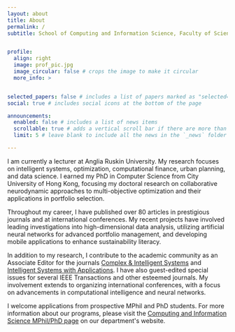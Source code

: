 ```yaml
---
layout: about
title: About
permalink: /
subtitle: School of Computing and Information Science, Faculty of Science and Engineering, Anglia Ruskin University, Cambridge, UK


profile:
  align: right
  image: prof_pic.jpg
  image_circular: false # crops the image to make it circular
  more_info: >


selected_papers: false # includes a list of papers marked as "selected={true}"
social: true # includes social icons at the bottom of the page

announcements:
  enabled: false # includes a list of news items
  scrollable: true # adds a vertical scroll bar if there are more than 3 news items
  limit: 5 # leave blank to include all the news in the `_news` folder

---
```

I am currently a lecturer at Anglia Ruskin University. My research focuses on intelligent systems, optimization, computational finance, urban planning, and data science. I earned my PhD in Computer Science from City University of Hong Kong, focusing my doctoral research on collaborative neurodynamic approaches to multi-objective optimization and their applications in portfolio selection.

Throughout my career, I have published over 80 articles in prestigious journals and at international conferences. My recent projects have involved leading investigations into high-dimensional data analysis, utilizing artificial neural networks for advanced portfolio management, and developing mobile applications to enhance sustainability literacy.

In addition to my research, I contribute to the academic community as an Associate Editor for the journals [Complex & Intelligent Systems](https://link.springer.com/journal/40747) and [Intelligent Systems with Applications](https://www.sciencedirect.com/journal/intelligent-systems-with-applications). I have also guest-edited special issues for several IEEE Transactions and other esteemed journals. My involvement extends to organizing international conferences, with a focus on advancements in computational intelligence and neural networks.

I welcome applications from prospective MPhil and PhD students. For more information about our programs, please visit the [Computing and Information Science MPhil/PhD page](https://www.aru.ac.uk/study/postgraduate/computer-science-research) on our department's website.
